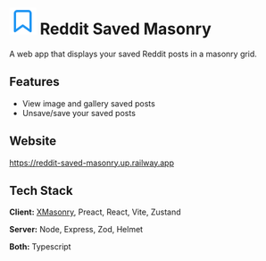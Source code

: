 # ![Alt text](./client/public/favicon.svg) Reddit Saved Masonry

A web app that displays your saved Reddit posts in a masonry grid.

## Features

- View image and gallery saved posts
- Unsave/save your saved posts

## Website

https://reddit-saved-masonry.up.railway.app

## Tech Stack

**Client:** [XMasonry](https://github.com/ZitRos/react-xmasonry), Preact, React, Vite, Zustand

**Server:** Node, Express, Zod, Helmet

**Both:** Typescript